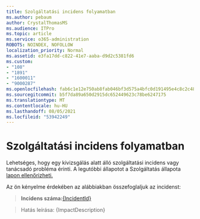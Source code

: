 ```yaml
---
title: Szolgáltatási incidens folyamatban
ms.author: pebaum
author: CrystalThomasMS
ms.audience: ITPro
ms.topic: article
ms.service: o365-administration
ROBOTS: NOINDEX, NOFOLLOW
localization_priority: Normal
ms.assetid: e3fa17dd-c822-41e7-aaba-d9d2c5381fd6
ms.custom:
- "108"
- "1891"
- "1600011"
- "9000287"
ms.openlocfilehash: fab6c1e12e750ab8fab046bf3d575a4bfc0d191495e4c8c2c48698dd98106aa4
ms.sourcegitcommit: b5f7da89a650d2915dc652449623c78be6247175
ms.translationtype: MT
ms.contentlocale: hu-HU
ms.lasthandoff: 08/05/2021
ms.locfileid: "53942249"
---
```

# <a name="service-incident-in-progress"></a>Szolgáltatási incidens folyamatban

Lehetséges, hogy egy kivizsgálás alatt álló szolgáltatási incidens vagy tanácsadó probléma érinti. A legutóbbi állapotot a Szolgáltatás állapota [lapon ellenőrizheti.](https://admin.microsoft.com/adminportal/home#/servicehealth)
  
Az ön kényelme érdekében az alábbiakban összefoglaljuk az incidenst:
  
> **Incidens száma:**[{IncidentId}](https://admin.microsoft.com/adminportal/home#/servicehealth)
    
> Hatás leírása: {ImpactDescription}
